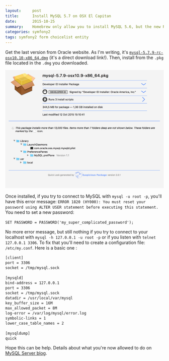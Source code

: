 ```yaml
---
layout:     post
title:      Install MySQL 5.7 on OSX El Capitan
date:       2015-10-25
summary:    Homebrew only allow you to install MySQL 5.6, but the new RC version give you access to Spatial features, let's upgrade!
categories: symfony2
tags: symfony2 form choicelist entity
---
```


Get the last version from Oracle website. As I'm writing, it's [`mysql-5.7.9-rc-osx10.10-x86_64.dmg`](https://dev.mysql.com/get/Downloads/MySQL-5.7/mysql-5.7.9-osx10.10-x86_64.dmg) (it's a direct download link!). Then, install from the `.pkg` file located in the `.dmg` you downloaded.

![Yes 1.32GB once installed (and wrong OSX version naming)](/images/MySQL-is-fat.png)

Once installed, if you try to connect to MySQL with `mysql -u root -p`, you'll have this error message: `ERROR 1820 (HY000): You must reset your password using ALTER USER statement before executing this statement.` You need to set a new password:

`SET PASSWORD = PASSWORD('my_super_complicated_password');`

No more error message, but still nothing if you try to connect to your localhost with `mysql -h 127.0.0.1 -u root -p` or if you listen with `telnet 127.0.0.1 3306`. To fix that you'll need to create a configuration file: `/etc/my.conf`. Here is a basic one :

```
[client]
port = 3306
socket = /tmp/mysql.sock

[mysqld]
bind-address = 127.0.0.1
port = 3306
socket = /tmp/mysql.sock
datadir = /usr/local/var/mysql
key_buffer_size = 16M
max_allowed_packet = 8M
log-error = /var/log/mysql/error.log
symbolic-links = 1
lower_case_table_names = 2

[mysqldump]
quick
```

Hope this can be help. Details about what you're now allowed to do on [MySQL Server blog](http://mysqlserverteam.com/mysql-5-7-and-gis-an-example/).
